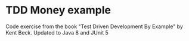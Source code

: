 # TDD Money example
Code exercise from the book "Test Driven Development By Example" by Kent Beck. Updated to Java 8 and JUnit 5
